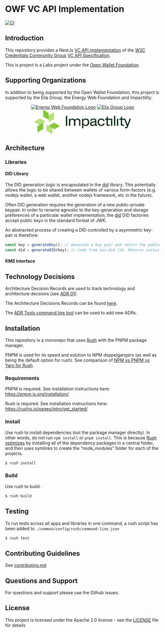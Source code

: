 
# OWF VC API Implementation

[![CI](https://github.com/energywebfoundation/ssi/actions/workflows/main.yml/badge.svg?event=push)](https://github.com/energywebfoundation/ssi/actions/workflows/main.yml)

## Introduction
This repository provides a NestJs  [VC API implementation](./apps/vc-api/) of the [W3C Credentials Community Group](https://w3c-ccg.github.io/) [VC API Specification](https://w3c-ccg.github.io/vc-api).

This is project is a Labs project under the [Open Wallet Foundation](https://openwallet.foundation/).

## Supporting Organizations
In addition to being supported by the Open Wallet Foundation, this project is supported by the Elia Group, the Energy Web Foundation and Impactility.

<p align="center">
  <a href="https://www.energyweb.org" target="blank"><img src="./EW.png" width="120" alt="Energy Web Foundation Logo" /></a>
  <a href="https://www.eliagroup.com/" target="blank"><img src="./EG.jpg" height="100" alt="Elia Group Logo" /></a>
  <a href="https://impactility.com/" target="blank"><img src="./IM.png" height="80" alt="Impactility Logo" /></a>
</p>

## Architecture

### Libraries
#### DID Library
The DID generation logic is encapsulated in the [did](./libraries/did) library.
This potentially allows the logic to be shared between wallets of various form-factors (e.g. nodejs wallet, a web wallet, another nodejs framework, etc in the future).

Often DID generation requires the generation of a new public-private keypair.
In order to rename agnostic to the key-generation and storage preferences of a particular wallet implementation, the [did](./libraries/did) DID factories accept public keys in the standard format of JWK.

An abstracted process of creating a DID controlled by a asymmetric key-pair is therefore:
```javascript
const key = generateKey(); // Generate a key pair and return the public key necessary to create the DID
const did = generateDID(key); // Code from ssi-did lib. Returns initial DID Document of DID, including Verification Methods
```

#### KMS Interface

## Technology Decisions

Architecture Decision Records are used to track technology and architecture decsions
(see [ADR 01](./apps/vc-api/docs/architecture/decisions/0001-record-architecture-decisions.md)).

The Architecture Decisions Records can be found [here](apps/vc-api/docs/architecture/decisions).

The [ADR Tools command line tool](https://github.com/npryce/adr-tools) can be used to add new ADRs.

## Installation
This repository is a monorepo that uses [Rush](https://rushjs.io/) with the PNPM package manager.

PNPM is used for its speed and solution to NPM doppelgangers (as well as being the default option for rush).
See comparison of [NPM vs PNPM vs Yarn for Rush](https://rushjs.io/pages/maintainer/package_managers/).

### Requirements

PNPM is required. See installation instructions here: https://pnpm.js.org/installation/

Rush is required. See installation instructions here: https://rushjs.io/pages/intro/get_started/

### Install

Use rush to install dependencies (not the package manager directly).
In other words, do not run `npm install` or `pnpm install`.
This is because [Rush optimizes](https://rushjs.io/pages/developer/new_developer/) by installing all of the dependency packages in a central folder, and then uses symlinks to create the “node_modules” folder for each of the projects.

```sh
$ rush install
```

### Build

Use rush to build.

```sh
$ rush build
```

## Testing
To run tests across all apps and libraries in one command, a rush script has been added to `./common/config/rush/command-line.json` 
``` sh
$ rush test
```

## Contributing Guidelines 
See [contributing.md](./contributing.md)

## Questions and Support
For questions and support please use the Github issues.

## License

This project is licensed under the Apache 2.0 license - see the [LICENSE](LICENSE) file for details

